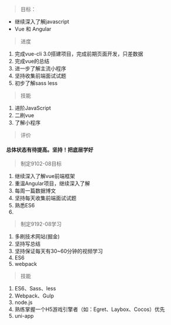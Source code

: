 > 目标：
* 继续深入了解javascript
* Vue 和 Angular

> 进度
1. 完成vue-cli 3.0搭建项目，完成前期页面开发，只差数据
2. 完成vue的总结
3. 进一步了解主流小程序
4. 坚持收集前端面试试题
5. 初步了解sass less


> 技能
1. 进阶JavaScript
2. 二刷vue
3. 了解小程序

> 评价
#### 总体状态有待提高。坚持！把底层学好

> 制定9102-08目标
1. 继续深入了解vue前端框架 
2. 重温Angular项目，继续深入了解 
3. 每周一篇数据博文
4. 坚持每天收集前端面试试题
5. 熟悉ES6
6. 

> 制定9192-08学习
1. 多刷技术网站(掘金)
2. 坚持写总结 
3. 坚持保证每天有30~60分钟的视频学习
4. ES6
5. webpack

> 技能
1. ES6、Sass、less
2. Webpack、Gulp
3. node.js
4. 熟练掌握一个H5游戏引擎者（如：Egret、Laybox、Cocos）优先
5. uni-app







